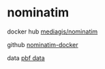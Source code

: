 # nominatim

docker hub [mediagis/nominatim](https://hub.docker.com/r/mediagis/nominatim/)

github [nominatim-docker](https://github.com/mediagis/nominatim-docker)

data [pbf data](https://download.geofabrik.de/)


